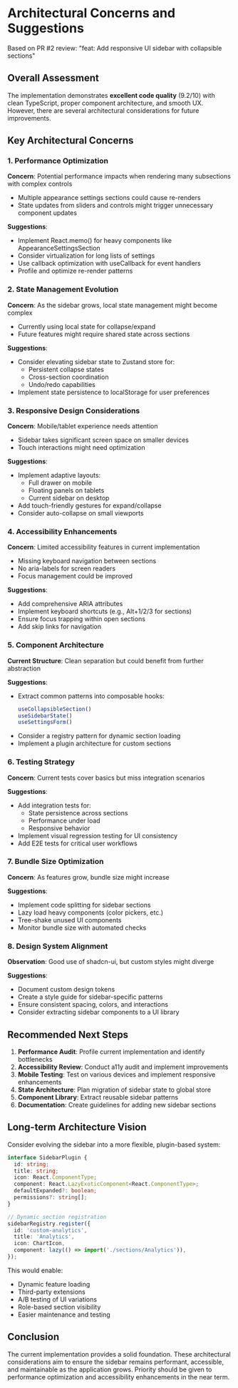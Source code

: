 # Architectural Concerns and Suggestions

Based on PR #2 review: "feat: Add responsive UI sidebar with collapsible sections"

## Overall Assessment

The implementation demonstrates **excellent code quality** (9.2/10) with clean TypeScript, proper component architecture, and smooth UX. However, there are several architectural considerations for future improvements.

## Key Architectural Concerns

### 1. Performance Optimization

**Concern**: Potential performance impacts when rendering many subsections with complex controls
- Multiple appearance settings sections could cause re-renders
- State updates from sliders and controls might trigger unnecessary component updates

**Suggestions**:
- Implement React.memo() for heavy components like AppearanceSettingsSection
- Consider virtualization for long lists of settings
- Use callback optimization with useCallback for event handlers
- Profile and optimize re-render patterns

### 2. State Management Evolution

**Concern**: As the sidebar grows, local state management might become complex
- Currently using local state for collapse/expand
- Future features might require shared state across sections

**Suggestions**:
- Consider elevating sidebar state to Zustand store for:
  - Persistent collapse states
  - Cross-section coordination
  - Undo/redo capabilities
- Implement state persistence to localStorage for user preferences

### 3. Responsive Design Considerations

**Concern**: Mobile/tablet experience needs attention
- Sidebar takes significant screen space on smaller devices
- Touch interactions might need optimization

**Suggestions**:
- Implement adaptive layouts:
  - Full drawer on mobile
  - Floating panels on tablets
  - Current sidebar on desktop
- Add touch-friendly gestures for expand/collapse
- Consider auto-collapse on small viewports

### 4. Accessibility Enhancements

**Concern**: Limited accessibility features in current implementation
- Missing keyboard navigation between sections
- No aria-labels for screen readers
- Focus management could be improved

**Suggestions**:
- Add comprehensive ARIA attributes
- Implement keyboard shortcuts (e.g., Alt+1/2/3 for sections)
- Ensure focus trapping within open sections
- Add skip links for navigation

### 5. Component Architecture

**Current Structure**: Clean separation but could benefit from further abstraction

**Suggestions**:
- Extract common patterns into composable hooks:
  ```typescript
  useCollapsibleSection()
  useSidebarState()
  useSettingsForm()
  ```
- Consider a registry pattern for dynamic section loading
- Implement a plugin architecture for custom sections

### 6. Testing Strategy

**Concern**: Current tests cover basics but miss integration scenarios

**Suggestions**:
- Add integration tests for:
  - State persistence across sections
  - Performance under load
  - Responsive behavior
- Implement visual regression testing for UI consistency
- Add E2E tests for critical user workflows

### 7. Bundle Size Optimization

**Concern**: As features grow, bundle size might increase

**Suggestions**:
- Implement code splitting for sidebar sections
- Lazy load heavy components (color pickers, etc.)
- Tree-shake unused UI components
- Monitor bundle size with automated checks

### 8. Design System Alignment

**Observation**: Good use of shadcn-ui, but custom styles might diverge

**Suggestions**:
- Document custom design tokens
- Create a style guide for sidebar-specific patterns
- Ensure consistent spacing, colors, and interactions
- Consider extracting sidebar components to a UI library

## Recommended Next Steps

1. **Performance Audit**: Profile current implementation and identify bottlenecks
2. **Accessibility Review**: Conduct a11y audit and implement improvements
3. **Mobile Testing**: Test on various devices and implement responsive enhancements
4. **State Architecture**: Plan migration of sidebar state to global store
5. **Component Library**: Extract reusable sidebar patterns
6. **Documentation**: Create guidelines for adding new sidebar sections

## Long-term Architecture Vision

Consider evolving the sidebar into a more flexible, plugin-based system:

```typescript
interface SidebarPlugin {
  id: string;
  title: string;
  icon: React.ComponentType;
  component: React.LazyExoticComponent<React.ComponentType>;
  defaultExpanded?: boolean;
  permissions?: string[];
}

// Dynamic section registration
sidebarRegistry.register({
  id: 'custom-analytics',
  title: 'Analytics',
  icon: ChartIcon,
  component: lazy(() => import('./sections/Analytics')),
});
```

This would enable:
- Dynamic feature loading
- Third-party extensions
- A/B testing of UI variations
- Role-based section visibility
- Easier maintenance and testing

## Conclusion

The current implementation provides a solid foundation. These architectural considerations aim to ensure the sidebar remains performant, accessible, and maintainable as the application grows. Priority should be given to performance optimization and accessibility enhancements in the near term.